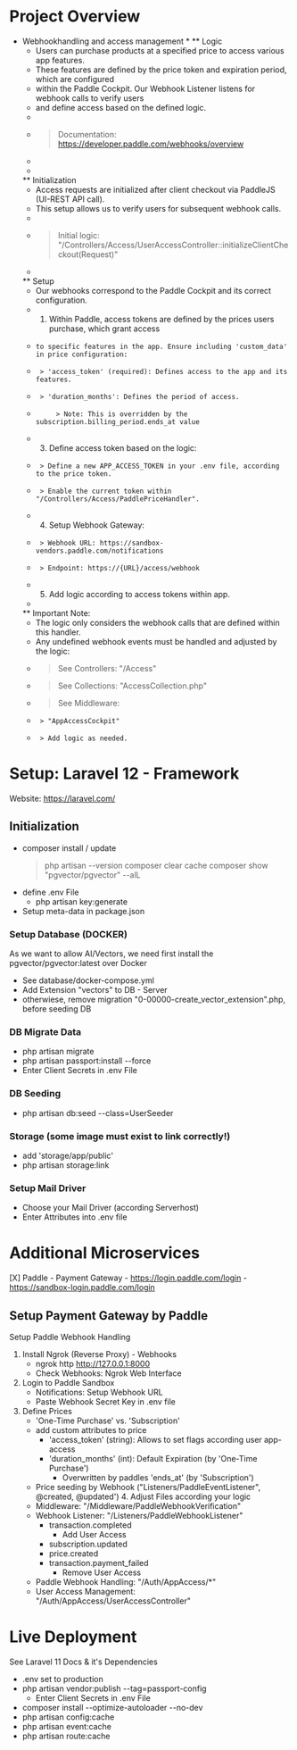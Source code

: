 # Project Overview
* Webhookhandling and access management
     * 
     ** Logic
     * Users can purchase products at a specified price to access various app features. 
     * These features are defined by the price token and expiration period, which are configured 
     * within the Paddle Cockpit. Our Webhook Listener listens for webhook calls to verify users 
     * and define access based on the defined logic.
     * 
     *  > Documentation: https://developer.paddle.com/webhooks/overview
     * 
     * 
     ** Initialization 
     * Access requests are initialized after client checkout via PaddleJS (UI-REST API call). 
     * This setup allows us to verify users for subsequent webhook calls.
     * 
     *  > Initial logic: "/Controllers/Access/UserAccessController::initializeClientCheckout(Request)"
     * 
     ** Setup 
     * Our webhooks correspond to the Paddle Cockpit and its correct configuration.
     *  1. Within Paddle, access tokens are defined by the prices users purchase, which grant access 
     *     to specific features in the app. Ensure including 'custom_data' in price configuration:
     *      > 'access_token' (required): Defines access to the app and its features.
     *      > 'duration_months': Defines the period of access.
     *          > Note: This is overridden by the subscription.billing_period.ends_at value
     *  3. Define access token based on the logic:
     *      > Define a new APP_ACCESS_TOKEN in your .env file, according to the price token.
     *      > Enable the current token within "/Controllers/Access/PaddlePriceHandler".
     *  4. Setup Webhook Gateway:
     *      > Webhook URL: https://sandbox-vendors.paddle.com/notifications
     *      > Endpoint: https://{URL}/access/webhook    
     *  5. Add logic according to access tokens within app.
     * 
     ** Important Note: 
     * The logic only considers the webhook calls that are defined within this handler. 
     * Any undefined webhook events must be handled and adjusted by the logic:
     *   > See Controllers: "/Access"
     *   > See Collections: "AccessCollection.php"
     *   > See Middleware: 
     *      > "AppAccessCockpit"
     *      > Add logic as needed.

# Setup: Laravel 12 - Framework
Website: https://laravel.com/

## Initialization
  - composer install / update
    > php artisan --version
    > composer clear cache
    > composer show "pgvector/pgvector" --alL
  - define .env File
    - php artisan key:generate
  - Setup meta-data in package.json

### Setup Database (DOCKER)
As we want to allow AI/Vectors, we need first install the pgvector/pgvector:latest over Docker
  - See database/docker-compose.yml
  - Add Extension "vectors" to DB - Server
  - otherwiese, remove migration "0-00000-create_vector_extension".php, before seeding DB

### DB Migrate Data
  - php artisan migrate
  - php artisan passport:install --force
  - Enter Client Secrets in .env File

### DB Seeding
  - php artisan db:seed --class=UserSeeder

### Storage (some image must exist to link correctly!)
  - add 'storage/app/public'
  - php artisan storage:link

### Setup Mail Driver
  - Choose your Mail Driver (according Serverhost)
  - Enter Attributes into .env file

# Additional Microservices
[X] Paddle - Payment Gateway
    - https://login.paddle.com/login
    - https://sandbox-login.paddle.com/login

## Setup Payment Gateway by Paddle
Setup Paddle Webhook Handling
   1. Install Ngrok (Reverse Proxy) - Webhooks
      - ngrok http http://127.0.0.1:8000
      - Check Webhooks: Ngrok Web Interface
   2. Login to Paddle Sandbox
      - Notifications: Setup Webhook URL
      - Paste Webhook Secret Key in .env file
   3. Define Prices
      - 'One-Time Purchase' vs. 'Subscription'
      - add custom attributes to price
         - 'access_token' (string): Allows to set flags according user app-access
         - 'duration_months' (int): Default Expiration (by 'One-Time Purchase')
            - Overwritten by paddles 'ends_at' (by 'Subscription')
      - Price seeding by Webhook ("Listeners/PaddleEventListener", @created, @updated')
    4. Adjust Files according your logic
      - Middleware: "/Middleware/PaddleWebhookVerification"
      - Webhook Listener: "/Listeners/PaddleWebhookListener"
        - transaction.completed
          - Add User Access
        - subscription.updated
        - price.created
        - transaction.payment_failed
          - Remove User Access
      - Paddle Webhook Handling: "/Auth/AppAccess/*"
      - User Access Management: "/Auth/AppAccess/UserAccessController"

 # Live Deployment
 See Laravel 11 Docs & it's Dependencies
  - .env set to production
  - php artisan vendor:publish --tag=passport-config
    - Enter Client Secrets in .env File
  - composer install --optimize-autoloader --no-dev
  - php artisan config:cache
  - php artisan event:cache
  - php artisan route:cache
